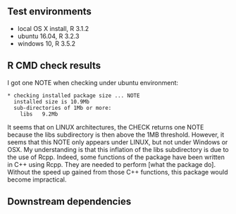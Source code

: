 ## Test environments
* local OS X install, R 3.1.2
* ubuntu 16.04, R 3.2.3
* windows 10, R 3.5.2

## R CMD check results

I got one NOTE when checking under ubuntu environment:
```
* checking installed package size ... NOTE
  installed size is 10.9Mb
  sub-directories of 1Mb or more:
    libs   9.2Mb
```
It seems that on LINUX architectures, the CHECK returns one NOTE because the libs subdirectory is then above the 1MB threshold. However, it seems that this NOTE only appears under LINUX, but not under Windows or OSX.
My understanding is that this inflation of the libs subdirectory is due to the use of Rcpp. Indeed, some functions of the package have been written in C++ using Rcpp. They are needed to perform [what the package do]. Without the speed up gained from those C++ functions, this package would become impractical.


## Downstream dependencies
